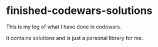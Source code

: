 # finished-codewars-solutions

This is my log of what I have done in codewars.

It contains solutions and is just a personal library for me.











